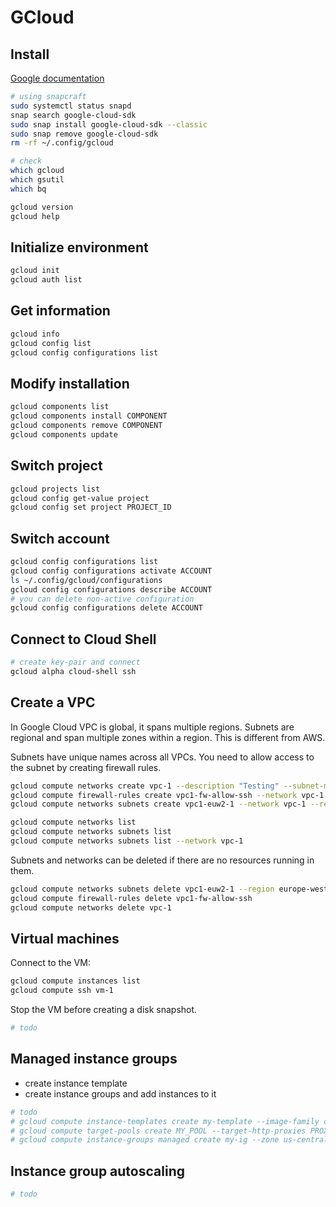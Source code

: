 # GCloud

## Install

[Google documentation](https://cloud.google.com/sdk/docs/install-sdk)

```sh
# using snapcraft
sudo systemctl status snapd
snap search google-cloud-sdk
sudo snap install google-cloud-sdk --classic
sudo snap remove google-cloud-sdk
rm -rf ~/.config/gcloud

# check
which gcloud
which gsutil
which bq

gcloud version
gcloud help
```

## Initialize environment

```sh
gcloud init
gcloud auth list
```

## Get information

```sh
gcloud info
gcloud config list
gcloud config configurations list
```

## Modify installation

```sh
gcloud components list
gcloud components install COMPONENT
gcloud components remove COMPONENT
gcloud components update
```

## Switch project

```sh
gcloud projects list
gcloud config get-value project
gcloud config set project PROJECT_ID
```

## Switch account

```sh
gcloud config configurations list
gcloud config configurations activate ACCOUNT
ls ~/.config/gcloud/configurations
gcloud config configurations describe ACCOUNT
# you can delete non-active configuration
gcloud config configurations delete ACCOUNT
```

## Connect to Cloud Shell

```sh
# create key-pair and connect
gcloud alpha cloud-shell ssh
```

## Create a VPC

In Google Cloud VPC is global, it spans multiple regions.
Subnets are regional and span multiple zones within a region.
This is different from AWS.

Subnets have unique names across all VPCs.
You need to allow access to the subnet by creating firewall rules.

```sh
gcloud compute networks create vpc-1 --description "Testing" --subnet-mode custom
gcloud compute firewall-rules create vpc1-fw-allow-ssh --network vpc-1 --allow tcp:22
gcloud compute networks subnets create vpc1-euw2-1 --network vpc-1 --region europe-west2 --range 10.0.1.0/24

gcloud compute networks list
gcloud compute networks subnets list
gcloud compute networks subnets list --network vpc-1
```

Subnets and networks can be deleted if there are no resources running in them.

```sh
gcloud compute networks subnets delete vpc1-euw2-1 --region europe-west2
gcloud compute firewall-rules delete vpc1-fw-allow-ssh
gcloud compute networks delete vpc-1
```

## Virtual machines

Connect to the VM:

```sh
gcloud compute instances list
gcloud compute ssh vm-1
```

Stop the VM before creating a disk snapshot.

```sh
# todo
```

## Managed instance groups

- create instance template
- create instance groups and add instances to it

```sh
# todo
# gcloud compute instance-templates create my-template --image-family centos-7 --machine-type f2-micro
# gcloud compute target-pools create MY_POOL --target-http-proxies PROXY
# gcloud compute instance-groups managed create my-ig --zone us-central1-a —target-size TARGET_SIZE
```

## Instance group autoscaling

```sh
# todo
```
